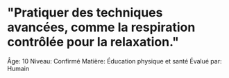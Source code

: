 # "Pratiquer des techniques avancées, comme la respiration contrôlée pour la relaxation."

Âge: 10
Niveau: Confirmé
Matière: Éducation physique et santé
Évalué par: Humain